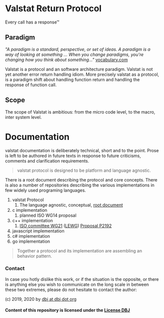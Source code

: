 # Valstat Return Protocol
Every call has a response&trade;

<!--
## Why Valstat?

*As soon as we started programming, we found to our surprise that it wasn't as easy to get programs right as we had thought. Debugging had to be discovered. I can remember the exact instant when I realized that a large part of my life from then on was going to be spent in finding mistakes in my own programs.* —Maurice Wilkes discovers bugs, 1949 

 "... If you look at the source of your program, you'll notice routines that you call, but which you didn't implement..." -- Peter Van Der Linden

Ultimately this is an effort to help eradicate programming errors. After a lot of time spent being involved in all levels of computer programming, I might humbly add to Mr Wilkes observation: Very early in the process we have discovered that not every programmer knows exactly how to implement the requirement and is equally likely not fully able to do so. Why?

This is not because programmers are less able to understand or learn. This is because programmers are very often supposed to implement what an software development lack of organization sends the programmers way.

Software diagnostics tools, testing concepts and programming idioms, are necessary to decouple from a constant and sometimes dramatic change in project surroundings. Or simply, lack of clear requirements.

Also. Safe code is slow(er).Dangerous code is fast(er). valstat might help in that proverbial balancing act.Especially in modern distributed systems made up of legacy and modern components, developed in various languages or developed by various organizations.
-->
## Paradigm

*"A paradigm is a standard, perspective, or set of ideas. A paradigm is a way of looking at something ... When you change paradigms, you're changing how you think about something..."* [vocabulary.com](https://www.vocabulary.com/dictionary/paradigm)

Valstat is a protocol and an software architecture paradigm. Valstat is not yet another error return handling idiom. More precisely valstat as a protocol, is a paradigm shift about handling function return and handling the response of function call.

## Scope

The scope of Valstat is ambitious: from the micro code level, to the macro, inter system level.
<!--
> Every call has a response&trade;
-->
# Documentation

valstat documentation is deliberately technical, short and to the point. Prose is left to be authored in future texts in response to future criticisms, comments and clarification requirements.

> valstat protocol is designed to be platform and language agnostic.

There is a root document describing the protocol and core concepts. There is also a number of repositories describing the various implementations in few widely used programing languages. 

1. valstat Protocol
   1. The language agnostic, conceptual, [root document](VALSTAT.md)
2. c implementation
   1. planned ISO WG14 proposal 
3. c++ implementation
   1. [ISO committee WG21](https://github.com/cplusplus/papers/issues/901) ([LEWG](https://github.com/cplusplus/papers/labels/LEWG)) [Proposal P2192](P2192R4.md)
4. javascript implementation
5. c# implementation
6. go implementation

> Together a protocol and its implementation are assembling an behavior pattern.
> 

### Contact

In case you hotly dislike this work, or if the situation is the opposite, or there is anything else you wish to communicate on the long scale in between these two extremes, please do not hesitate to contact the author:

(c) 2019, 2020 by [dbj at dbj dot org](mailto:dbj@dbj.org)

#### Content of this repository is licensed under the [License DBJ](./LICENSE.md)



